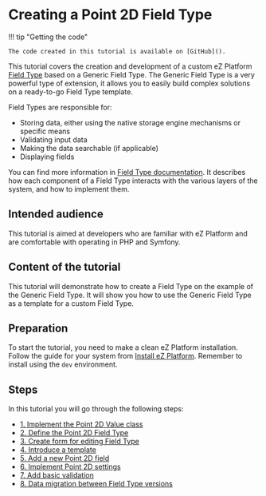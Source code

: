# Creating a Point 2D Field Type 

!!! tip "Getting the code"

    The code created in this tutorial is available on [GitHub]().

This tutorial covers the creation and development of a custom eZ Platform [Field Type](../../api/field_type_reference.md) based on a Generic Field Type.
The Generic Field Type is a very powerful type of extension, it allows you to easily build complex solutions on a ready-to-go Field Type template.

Field Types are responsible for:

- Storing data, either using the native storage engine mechanisms or specific means
- Validating input data
- Making the data searchable (if applicable)
- Displaying fields

You can find more information in [Field Type documentation](../../api/field_type_api.md).
It describes how each component of a Field Type interacts with the various layers of the system, and how to implement them.

## Intended audience

This tutorial is aimed at developers who are familiar with eZ Platform and are comfortable with operating in PHP and Symfony.

## Content of the tutorial

This tutorial will demonstrate how to create a Field Type on the example of the Generic Field Type.
It will show you how to use the Generic Field Type as a template for a custom Field Type. 

## Preparation

To start the tutorial, you need to make a clean eZ Platform installation.
Follow the guide for your system from [Install eZ Platform](../../getting_started/install_ez_platform.md).
Remember to install using the `dev` environment.

## Steps

In this tutorial you will go through the following steps:

- [1. Implement the Point 2D Value class](1_implement_the_point2d_value_class.md)
- [2. Define the Point 2D Field Type](2_define_point2d_field_type.md)
- [3. Create form for editing Field Type](3_register_point2d_as_a_service.md)
- [4. Introduce a template](4_introduce_a_template.md)
- [5. Add a new Point 2D field](5_add_a_field.md)
- [6. Implement Point 2D settings](6_settings.md)
- [7. Add basic validation](7_add_a_validation.md)
- [8. Data migration between Field Type versions](8_data_migration.md)
